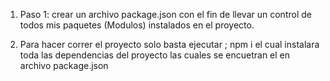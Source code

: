 1. Paso 1: crear un archivo package.json con el fin de llevar un control de todos mis
paquetes (Modulos) instalados en el proyecto.

2. Para hacer correr el proyecto solo basta ejecutar ; npm i
el cual instalara toda las dependencias del proyecto las cuales se encuetran el en archivo 
package.json